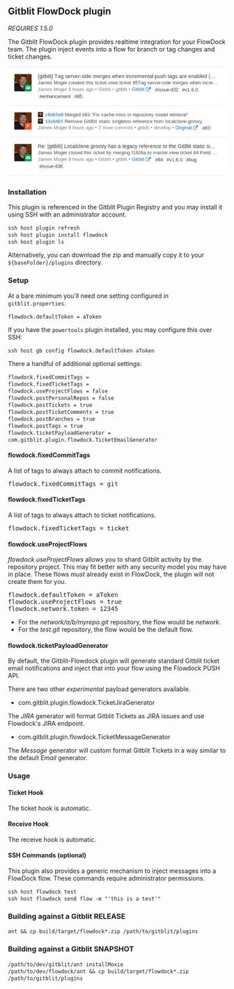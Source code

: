 ## Gitblit FlowDock plugin

*REQUIRES 1.5.0*

The Gitblit FlowDock plugin provides realtime integration for your FlowDock team.  The plugin inject events into a flow for branch or tag changes and ticket changes.

![example](example.png "Example integration")

### Installation

This plugin is referenced in the Gitblit Plugin Registry and you may install it using SSH with an administrator account.

    ssh host plugin refresh
    ssh host plugin install flowdock
    ssh host plugin ls

Alternatively, you can download the zip and manually copy it to your `${baseFolder}/plugins` directory.

### Setup

At a bare minimum you'll need one setting configured in `gitblit.properties`.

    flowdock.defaultToken = aToken

If you have the `powertools` plugin installed, you may configure this over SSH:

    ssh host gb config flowdock.defaultToken aToken

There a handful of additional optional settings:

    flowdock.fixedCommitTags =
    flowdock.fixedTicketTags =
    flowdock.useProjectFlows = false
    flowdock.postPersonalRepos = false
    flowdock.postTickets = true
    flowdock.postTicketComments = true
    flowdock.postBranches = true
    flowdock.postTags = true
    flowdock.ticketPayloadGenerator = com.gitblit.plugin.flowdock.TicketEmailGenerator

#### flowdock.fixedCommitTags

A list of tags to always attach to commit notifications.

<pre>
flowdock.fixedCommitTags = git
</pre>

#### flowdock.fixedTicketTags

A list of tags to always attach to ticket notifications.

<pre>
flowdock.fixedTicketTags = ticket
</pre>

#### flowdock.useProjectFlows

*flowdock.useProjectFlows* allows you to shard Gitblit activity by the repository project.  This may fit better with any security model you may have in place.  These flows *must* already exist in FlowDock, the plugin will not create them for you.

<pre>
flowdock.defaultToken = aToken
flowdock.useProjectFlows = true
flowdock.network.token = 12345
</pre>

- For the *network/a/b/myrepo.git* repository, the flow would be *network*.
- For the *test.git* repository, the flow would be the default flow.

#### flowdock.ticketPayloadGenerator

By default, the Gitblit-Flowdock plugin will generate standard Gitblit ticket email notifications and inject that into your flow using the Flowdock PUSH API.

There are two other *experimental* payload generators available.

- com.gitblit.plugin.flowdock.TicketJiraGenerator

The *JIRA* generator will format Gitblit Tickets as JIRA issues and use Flowdock's JIRA endpoint.

- com.gitblit.plugin.flowdock.TicketMessageGenerator

The *Message* generator will custom format Gitblit Tickets in a way similar to the default *Email* generator.

### Usage

#### Ticket Hook

The ticket hook is automatic.

#### Receive Hook

The receive hook is automatic.

#### SSH Commands (optional)

This plugin also provides a generic mechanism to inject messages into a FlowDock flow.  These commands require administrator permissions.

    ssh host flowdock test
    ssh host flowdock send flow -m "'this is a test'"

### Building against a Gitblit RELEASE

    ant && cp build/target/flowdock*.zip /path/to/gitblit/plugins

### Building against a Gitblit SNAPSHOT

    /path/to/dev/gitblit/ant installMoxie
    /path/to/dev/flowdock/ant && cp build/target/flowdock*.zip /path/to/gitblit/plugins

